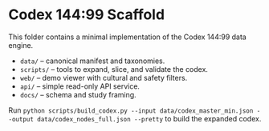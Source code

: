 # Codex 144:99 Scaffold

This folder contains a minimal implementation of the Codex 144:99 data engine.

- `data/` – canonical manifest and taxonomies.
- `scripts/` – tools to expand, slice, and validate the codex.
- `web/` – demo viewer with cultural and safety filters.
- `api/` – simple read-only API service.
- `docs/` – schema and study framing.

Run `python scripts/build_codex.py --input data/codex_master_min.json --output data/codex_nodes_full.json --pretty` to build the expanded codex.
